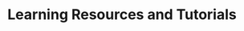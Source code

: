 ---
layout: default
title: Learning Resources and Tutorials
nav_order: 10
parent: Development Tools & Software
has_children: true
---